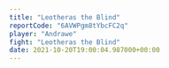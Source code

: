 ```yaml
---
title: "Leotheras the Blind"
reportCode: "6AVWPgm8tYbcFC2q"
player: "Andrawe"
fight: "Leotheras the Blind"
date: 2021-10-20T19:00:04.987000+00:00
---
```

